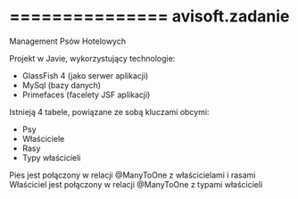 ===============
avisoft.zadanie
===============

Management Psów Hotelowych

Projekt w Javie, wykorzystujący technologie:
- GlassFish 4 (jako serwer aplikacji)
- MySql (bazy danych)
- Primefaces (facelety JSF aplikacji)

Istnieją 4 tabele, powiązane ze sobą kluczami obcymi:
- Psy
- Właściciele
- Rasy
- Typy właścicieli

Pies jest połączony w relacji @ManyToOne z właścicielami i rasami
Właściciel jest połączony w relacji @ManyToOne z typami właścicieli

